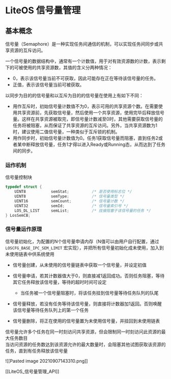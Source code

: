# LiteOS 信号量管理
## 基本概念
信号量（Semaphore）是一种实现任务间通信的机制，可以实现任务间同步或共享资源的互斥访问。

一个信号量的数据结构中，通常有一个计数值，用于对有效资源数的计数，表示剩下的可被使用的共享资源数，其值的含义分两种情况：

- 0，表示该信号量当前不可获取，因此可能存在正在等待该信号量的任务。
- 正值，表示该信号量当前可被获取。

以同步为目的的信号量和以互斥为目的的信号量在使用上有如下不同：

- 用作互斥时，初始信号量计数值不为0，表示可用的共享资源个数。在需要使用共享资源前，先获取信号量，然后使用一个共享资源，使用完毕后释放信号量。这样在共享资源被取完，即信号量计数减至0时，其他需要获取信号量的任务将被阻塞，从而保证了共享资源的互斥访问。另外，当共享资源数为1时，建议使用二值信号量，一种类似于互斥锁的机制。
- 用作同步时，初始信号量计数值为0。任务1获取信号量而阻塞，直到任务2或者某中断释放信号量，任务1才得以进入Ready或Running态，从而达到了任务间的同步。

### 运作机制
信号量控制块
```c
typedef struct {
    UINT8           semStat;          /* 是否使用标志位 */
    UINT8           semType;          /* 信号量类型 */
    UINT16          semCount;         /* 信号量计数 */
    UINT32          semId;            /* 信号量索引号 */
    LOS_DL_LIST     semList;          /* 挂接阻塞于该信号量的任务 */
} LosSemCB;
```

### 信号量运作原理
信号量初始化，为配置的N个信号量申请内存（N值可以由用户自行配置，通过 `LOSCFG_BASE_IPC_SEM_LIMIT` 宏实现），并把所有信号量初始化成未使用，加入到未使用链表中供系统使用  

+ 信号量创建，从未使用的信号量链表中获取一个信号量，并设定初值

+ 信号量申请，若其计数器值大于0，则直接减1返回成功。否则任务阻塞，等待其它任务释放该信号量，等待的超时时间可设定
	+ 当任务被一个信号量阻塞时，将该任务挂到信号量等待任务队列的队尾

+ 信号量释放，若没有任务等待该信号量，则直接将计数器加1返回。否则唤醒该信号量等待任务队列上的第一个任务

+ 信号量删除，将正在使用的信号量置为未使用信号量，并挂回到未使用链表

信号量允许多个任务在同一时刻访问共享资源，但会限制同一时刻访问此资源的最大任务数目  
当访问资源的任务数达到该资源允许的最大数量时，会阻塞其他试图获取该资源的任务，直到有任务释放该信号量

![[Pasted image 20210907143310.png]]

[[LiteOS_信号量管理_API]]